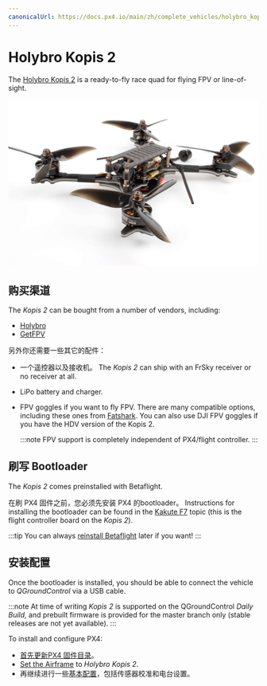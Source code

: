 ```yaml
---
canonicalUrl: https://docs.px4.io/main/zh/complete_vehicles/holybro_kopis2
---
```


# Holybro Kopis 2

The [Holybro Kopis 2](https://shop.holybro.com/kopis2-6s-v2free-shipping_p1169.html) is a ready-to-fly race quad for flying FPV or line-of-sight.

![Kopis 2](../../assets/hardware/holybro_kopis2.jpg)

## 购买渠道

The *Kopis 2* can be bought from a number of vendors, including:
- [Holybro](https://shop.holybro.com/c/kopis_0480)  <!-- item code 30069, 30070 -->
- [GetFPV](https://www.getfpv.com/holybro-kopis-2-fpv-racing-drone-pnp.html)

另外你还需要一些其它的配件：
- 一个遥控器以及接收机。 The *Kopis 2* can ship with an FrSky receiver or no receiver at all.
- LiPo battery and charger.
- FPV goggles if you want to fly FPV. There are many compatible options, including these ones from [Fatshark](https://www.fatshark.com/product-page/dominator-v3). You can also use DJI FPV goggles if you have the HDV version of the Kopis 2.

  :::note
FPV support is completely independent of PX4/flight controller.
:::

## 刷写 Bootloader

The *Kopis 2* comes preinstalled with Betaflight.

在刷 PX4 固件之前，您必须先安装 PX4 的bootloader。 Instructions for installing the bootloader can be found in the [Kakute F7](../flight_controller/kakutef7.md#bootloader) topic (this is the flight controller board on the *Kopis 2*).

:::tip
You can always [reinstall Betaflight](../advanced_config/bootloader_update_from_betaflight.md#reinstall_betaflight) later if you want!
:::

## 安装配置

Once the bootloader is installed, you should be able to connect the vehicle to *QGroundControl* via a USB cable.

:::note
At time of writing *Kopis 2* is supported on the QGroundControl *Daily Build*, and prebuilt firmware is provided for the master branch only (stable releases are not yet available).
:::

To install and configure PX4:
- [首先更新PX4 固件目录](../config/firmware.md)。
- [Set the Airframe](../config/airframe.md) to *Holybro Kopis 2*.
- 再继续进行一些[基本配置](../config/README.md)，包括传感器校准和电台设置。

